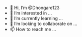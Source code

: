 - 👋 Hi, I’m @Dhongare123
- 👀 I’m interested in ...
- 🌱 I’m currently learning ...
- 💞️ I’m looking to collaborate on ...
- 📫 How to reach me ...

<!---
Dhongare123/Dhongare123 is a ✨ special ✨ repository because its `README.md` (this file) appears on your GitHub profile.
You can click the Preview link to take a look at your changes.

pip3 install shodan
import shodan<br>
import time<br>
import requests<br>
import re<br>
<br>
# your shodan API key<br>
SHODAN_API_KEY = &apos;&lt;YOUR_SHODAN_API_KEY_HERE&gt;&apos;<br>
api = shodan.Shodan(SHODAN_API_KEY)








